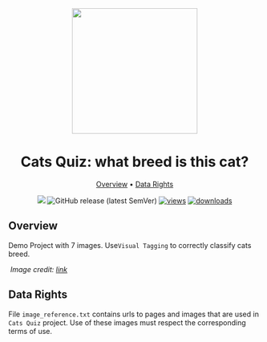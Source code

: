 <div align="center" markdown>
<img src="https://i.imgur.com/UdBujFN.png" width="250"/><br>

# Cats Quiz: what breed is this cat?

<p align="center">
  <a href="#overview">Overview</a> •
  <a href="#data-rights">Data Rights</a>
</p>

[![](https://img.shields.io/badge/slack-chat-green.svg?logo=slack)](https://supervise.ly/slack) 
![GitHub release (latest SemVer)](https://img.shields.io/github/v/release/supervisely-ecosystem/cats-quiz)
[![views](https://app.supervise.ly/public/api/v3/ecosystem.counters?repo=supervisely-ecosystem/cats-quiz&counter=views&label=views)](https://supervise.ly)
[![downloads](https://app.supervise.ly/public/api/v3/ecosystem.counters?repo=supervisely-ecosystem/cats-quiz&counter=downloads&label=downloads)](https://supervise.ly)

</div>


## Overview 

Demo Project with 7 images. Use`Visual Tagging` to correctly classify cats breed. 

<p>
    <img src="https://i.imgur.com/KHOd4ri.jpg" alt>
    <em>Image credit: <a href="https://cat-world.com/what-breed-is-my-cat/">link</a></em>
</p>



## Data Rights
File `image_reference.txt` contains urls to pages and images that are used in `Cats Quiz` project. Use of these images must respect the corresponding terms of use.

